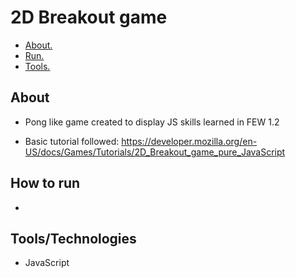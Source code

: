 # 2D Breakout game

* [ About. ](#about)
* [ Run. ](#run)
* [ Tools. ](#tool)

<a name="about"></a>
## About

- Pong like game created to display JS skills learned in FEW 1.2

- Basic tutorial followed: https://developer.mozilla.org/en-US/docs/Games/Tutorials/2D_Breakout_game_pure_JavaScript

<a name="run"></a>
## How to run
- 

<a name="tool"></a>
## Tools/Technologies
- JavaScript